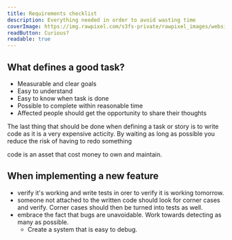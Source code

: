 ```yaml
---
title: Requirements checklist
description: Everything needed in order to avoid wasting time
coverImage: https://img.rawpixel.com/s3fs-private/rawpixel_images/website_content/pd223-pdzhengyan00044-image.jpg?w=1000&dpr=1&fit=default&crop=default&q=65&vib=3&con=3&usm=15&bg=F4F4F3&ixlib=js-2.2.1&s=a3aa8ff9a6a62f81a96500e558ece500
readButton: Curious?
readable: true
---
```


## What defines a good task?

- Measurable and clear goals
- Easy to understand
- Easy to know when task is done
- Possible to complete within reasonable time
- Affected people should get the opportunity to share their thoughts


The last thing that should be done when defining a task or story is to write code
as it  is a very expensive acticity.
By waiting as long as possible you reduce the risk of having to redo something

code is an asset that cost money to own and maintain.

## When implementing a new feature

- verify it's working and write tests in orer to verify it is working tomorrow.
- someone not attached to the written code should look for corner cases and verify. Corner cases should then be turned into tests as well.
- embrace the fact that bugs are unavoidable. Work towards detecting as many as possible.
  - Create a system that is easy to debug.

